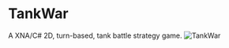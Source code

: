 TankWar
=======

A XNA/C# 2D, turn-based, tank battle strategy game.
![TankWar](https://i.imgur.com/H49D0LX.jpg)
